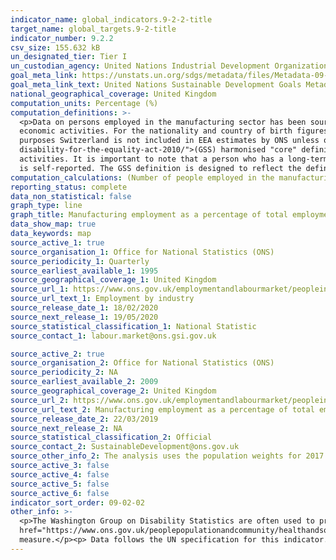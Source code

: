 ```yaml
---
indicator_name: global_indicators.9-2-2-title
target_name: global_targets.9-2-title
indicator_number: 9.2.2
csv_size: 155.632 kB
un_designated_tier: Tier I
un_custodian_agency: United Nations Industrial Development Organization (UNIDO)
goal_meta_link: https://unstats.un.org/sdgs/metadata/files/Metadata-09-02-02.pdf 
goal_meta_link_text: United Nations Sustainable Development Goals Metadata (PDF 323 KB)
national_geographical_coverage: United Kingdom
computation_units: Percentage (%)
computation_definitions: >-
  <p>Data on persons employed in the manufacturing sector has been sourced from the EMP13 - Employment by industry dataset. These estimates are sourced from the Labour Force Survey. The manufacturing sector has been defined in accordance with UK standard industrial classification of
  economic activities. For the nationality and country of birth figures, the European Economic Area (EEA) is defined as the 28 countries of the EU, plus Iceland, Liechtenstein and Norway. Swiss nationals are treated as EEA nationals for immigration purposes; however, for statistical
  purposes Switzerland is not included in EEA estimates by ONS unless otherwise specified. Other countries are defined in this publication as all countries other than the UK and those in the EEA.</p><p>Disability Status - The <a href="https://gss.civilservice.gov.uk/policy-store/measuring-
  disability-for-the-equality-act-2010/">(GSS) harmonised "core" definition</a> identifies a person as disabled if they have a physical or mental health condition or illness that has lasted or is expected to last 12 months or more. It must reduce their ability to carry-out day-to-day
  activities. It is important to note that a person who has a long-term illness that does not reduce their ability to carry-out day-to-day activities is not disabled under the definition. The GSS harmonised questions are asked of the respondent in the survey, meaning that disability status
  is self-reported. The GSS definition is designed to reflect the definitions that appear in legal terms in the Disability Discrimination Act 1995 (DDA) for Northern Ireland and the 2010 Equality Act for Great Britain.</p>
computation_calculations: (Number of people employed in the manufacturing sector / Number of people in employment) * 100
reporting_status: complete
data_non_statistical: false
graph_type: line
graph_title: Manufacturing employment as a percentage of total employment
data_show_map: true
data_keywords: map
source_active_1: true
source_organisation_1: Office for National Statistics (ONS)
source_periodicity_1: Quarterly
source_earliest_available_1: 1995
source_geographical_coverage_1: United Kingdom
source_url_1: https://www.ons.gov.uk/employmentandlabourmarket/peopleinwork/employmentandemployeetypes/datasets/employmentbyindustryemp13
source_url_text_1: Employment by industry
source_release_date_1: 18/02/2020
source_next_release_1: 19/05/2020
source_statistical_classification_1: National Statistic
source_contact_1: labour.market@ons.gsi.gov.uk

source_active_2: true
source_organisation_2: Office for National Statistics (ONS)
source_periodicity_2: NA
source_earliest_available_2: 2009
source_geographical_coverage_2: United Kingdom
source_url_2: https://www.ons.gov.uk/employmentandlabourmarket/peopleinwork/employmentandemployeetypes/adhocs/009777manufacturingemploymentasapercentageoftotalemploymentbyvariouscharacteristicsuk2009to2017
source_url_text_2: Manufacturing employment as a percentage of total employment by various characteristics, UK - 2009 to 2017
source_release_date_2: 22/03/2019
source_next_release_2: NA
source_statistical_classification_2: Official
source_contact_2: SustainableDevelopment@ons.gov.uk
source_other_info_2: The analysis uses the population weights for 2017 (PWT17). As weightings are adjusted over time, this publication may not match other publications which have used different weightings. 
source_active_3: false
source_active_4: false
source_active_5: false
source_active_6: false
indicator_sort_order: 09-02-02
other_info: >-
  <p>The Washington Group on Disability Statistics are often used to provide a cross-nationally comparable population-based measures of disability. Please see the article <a
  href="https://www.ons.gov.uk/peoplepopulationandcommunity/healthandsocialcare/disability/articles/measuringdisabilitycomparingapproaches/2019-08-06">Measuring disability - comparing approaches</a> for a comparison between the GSS Harmonised measure (used here) and the Washington Group
  measure.</p><p> Data follows the UN specification for this indicator. This indicator has been identified in collaboration with topic experts.
---
```

